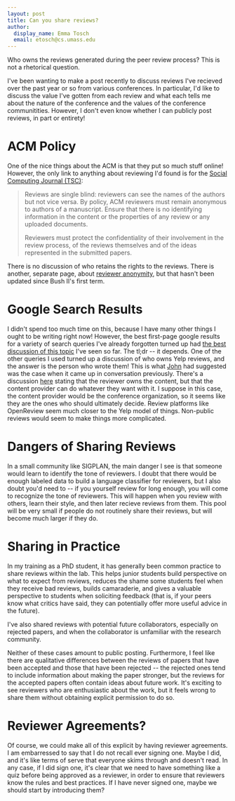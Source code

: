 ```yaml
---
layout: post
title: Can you share reviews?
author:
  display_name: Emma Tosch
  email: etosch@cs.umass.edu
---
```


Who owns the reviews generated during the peer review process? This is not a rhetorical question.

<!--summary-->

I've been wanting to make a post recently to discuss reviews I've recieved over the past year or so 
from various conferences. In particular, I'd like to discuss the value I've gotten from each review
and what each tells me about the nature of the conference and the values of the conference 
communitities. However, I don't even know whether I can publicly post reviews, in part or entirety!

# ACM Policy

One of the nice things about the ACM is that they put so much stuff online! However, the only link
to anything about reviewing I'd found is for the [Social Computing Journal (TSC)](https://tsc.acm.org/review_guidelines.cfm):

>Reviews are single blind: reviewers can see the names of the authors but not vice versa. By policy, ACM reviewers must remain anonymous to authors of a manuscript. Ensure that there is no identifying information in the content or the properties of any review or any uploaded documents.
>
>Reviewers must protect the confidentiality of their involvement in the review process, of the reviews themselves and of the ideas represented in the submitted papers.

There is no discussion of who retains the rights to the reviews. There is another, separate page, 
about [reviewer anonymity](https://www.acm.org/publications/policies/reviewer-anonymity), but that hasn't 
been updated since Bush II's first term.

# Google Search Results

I didn't spend too much time on this, because I have many other things I ought to be writing right now! 
However, the best first-page google results for a variety of search queries I've already forgotten
turned up had [the best discussion of this topic](https://publicationethics.org/files/Who_owns_peer_reviews_discussion_document.pdf)
I've seen so far. The tl;dr -- it depends. One of the other  queries I used turned up a discussion 
of who owns Yelp reviews, and the answer is the person who wrote them! This is what [John](http://jjfoley.me)
had suggested was the case when it came up in conversation previously. There's a discussion 
[here](https://www.localseoguide.com/who-owns-customer-reviews-of-your-business/) stating that 
the reviewer owns the content, but that the content provider can do whatever they want with it. 
I suppose in this case, the content provider would be the conference organization, so it seems 
like they are the ones who should ultimately decide. Review platforms like OpenReview seem much closer
to the Yelp model of things. Non-public reviews would seem to make things more complicated.


# Dangers of Sharing Reviews

In a small community like SIGPLAN, the main danger I see is that someone would learn to identify
the tone of reviewers. I doubt that there would be enough labeled data to build a language 
classifier for reviewers, but I also doubt you'd need to -- if you yourself review for long enough, 
you will come to recognize the tone of reviewers. This will happen when you review with others, learn 
their style, and then later recieve reviews from them. This pool will be very small if people do not
routinely share their reviews, but will become much larger if they do. 


# Sharing in Practice

In my training as a PhD student, it has generally been common practice  to share reviews within the lab.
This helps junior students build perspective on what to expect from reviews, reduces the shame some
students feel when they receive bad reviews, builds camaraderie, and gives a valuable perspective
to students when soliciting feedback (that is, if your peers know what critics have said, they can 
potentially offer more useful advice in the future). 

I've also shared reviews with potential future collaborators, especially on rejected papers, and 
when the collaborator is unfamiliar with the research community. 

Neither of these cases amount to public posting. Furthermore, I feel like there are qualitative 
differences between the reviews of papers that have been accepted and those that have been 
rejected -- the rejected ones tend to include information about making the paper stronger, but 
the reviews for the accepted papers often contain ideas about future work. It's exciting to 
see reviewers who are enthusiastic about the work, but it feels wrong to share them without 
obtaining explicit permission to do so. 

# Reviewer Agreements?

Of course, we could make all of this explicit by having reviewer agreements. I am embarressed to say
that I do not recall ever signing one. Maybe I did, and it's like terms of serve that everyone skims
through and doesn't read. In any case, if I did sign one, it's clear that we need to have something
like a quiz before being approved as a reviewer, in order to ensure that reviewers know the rules
and best practices. If I have never signed one, maybe we should start by introducing them?